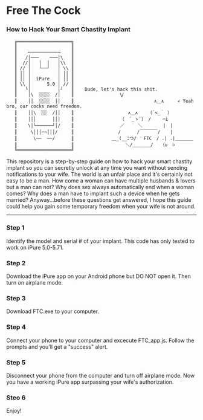 # Free The Cock
### How to Hack Your Smart Chastity Implant

                        

 
                                   
       ╔════════════════════╗      
       ║                    ║      
       ║    ⌐──────────¬    ║      
       ║   /│───    ───│\   ║      
       ║  //│   │  │   │\\  ║      
       ║ // │   └──┘   │ \\ ║      
       ║ ││ │          │ ││ ║        
       ║ ││ │  iPure   │ ││ ║      
       ║ \\ │      5.0 │ // ║          
       ║   └│          │┘   ║    Dude, let's hack this shit. 
       ║    │\  ░░░░  /│    ║                 ⋁                     
       ║    ││  ░░░░  ││    ║             　　　　　　　　　　∧＿∧     ∠ Yeah bro, our cocks need freedom.
       ║    ││\  ░░  /││    ║      　　　         ∧＿∧ 　 （´<_｀ ）
       ║    │││      │││    ║                 （　´_ゝ`）　/　　 ⌒i
       ║    \│└──────┘│/    ║                 ／　　　＼　 　　　|　| 
       ║     \│││⌐¬│││/     ║      　　       /　　 　/￣￣￣￣/　  | 
       ║      \──  ──/      ║              ＿_(__ﾆつ/　 FTC　/ .| .|＿＿＿＿
       ║                    ║      　　　        ＼/＿＿＿＿/　 （u　⊃
       ╚════════════════════╝      
                                   
                                   
                                  
This repository is a step-by-step guide on how to hack your smart chastity implant so you can secretly unlock at any time you want without sending notifications to your wife. The world is an unfair place and it's certainly not easy to be a man. How come a woman can have multiple husbands & lovers but a man can not? Why does sex always automatically end when a woman comes? Why does a man have to implant such a device when he gets married? Anyway...before these questions get answered, I hope this guide could help you gain some temporary freedom when your wife is not around.

***

### Step 1
Identify the model and serial # of your implant. This code has only tested to work on iPure 5.0-5.71.

### Step 2
Download the iPure app on your Android phone but DO NOT open it. Then turn on airplane mode.  

### Step 3
Download FTC.exe to your computer. 

### Step 4
Connect your phone to your computer and excecute FTC_app.js. Follow the prompts and you'll get a "success" alert.  

### Step 5
Disconnect your phone from the computer and turn off airplane mode. Now you have a working iPure app surpassing your wife's authorization.

### Steo 6
Enjoy!




